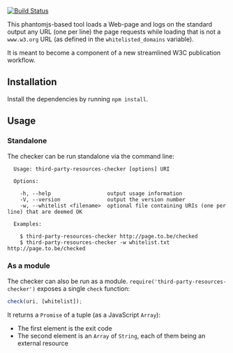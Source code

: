 [![Build Status](https://travis-ci.org/dontcallmedom/third-party-resources-checker.svg?branch=master)](https://travis-ci.org/dontcallmedom/third-party-resources-checker)

This phantomjs-based tool loads a Web-page and logs on the standard output any URL (one per line) the page requests while loading that is not a `www.w3.org` URL (as defined in the `whitelisted_domains` variable).

It is meant to become a component of a new streamlined W3C publication workflow.

## Installation

Install the dependencies by running `npm install`.

## Usage

### Standalone

The checker can be run standalone via the command line:

```shell
  Usage: third-party-resources-checker [options] URI

  Options:

    -h, --help                  output usage information
    -V, --version               output the version number
    -w, --whitelist <filename>  optional file containing URIs (one per line) that are deemed OK

  Examples:

    $ third-party-resources-checker http://page.to.be/checked
    $ third-party-resources-checker -w whitelist.txt http://page.to.be/checked

```

### As a module

The checker can also be run as a module. `require('third-party-resources-checker')` exposes a single `check` function:

```js
check(uri, [whitelist]);
```

It returns a `Promise` of a tuple (as a JavaScript `Array`):

- The first element is the exit code
- The second element is an `Array` of `String`, each of them being an external resource
